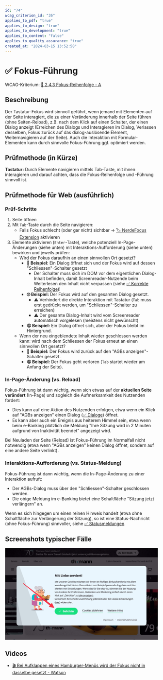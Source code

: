 ```yaml
---
id: "74"
wcag_criterion_id: "36"
applies_to_pdf: "true"
applies_to_design: "true"
applies_to_development: "true"
applies_to_content: "false"
applies_to_quality_assurance: "true"
created_at: "2024-03-15 13:52:58"
---
```


# ✅ Fokus-Führung

WCAG-Kriterium: [📜 2.4.3 Fokus-Reihenfolge - A](..)

## Beschreibung

Der Tastatur-Fokus wird sinnvoll geführt, wenn jemand mit Elementen auf der Seite interagiert, die zu einer Veränderung innerhalb der Seite führen (ohne Seiten-Reload), z.B. nach dem Klick auf einen Schalter, der einen Dialog anzeigt (Erreichen des Dialogs und Interagieren im Dialog, Verlassen desselben, Fokus zurück auf das dialog-auslösende Element, Weiternavigieren auf der Seite). Auch die Interaktion mit Formular-Elementen kann durch sinnvolle Fokus-Führung ggf. optimiert werden.

## Prüfmethode (in Kürze)

**Tastatur:** Durch Elemente navigieren mittels Tab-Taste, mit ihnen interagieren und darauf achten, dass die Fokus-Reihenfolge und -Führung sinnvoll ist.

## Prüfmethode für Web (ausführlich)

### Prüf-Schritte

1. Seite öffnen
1. Mit `Tab`-Taste durch die Seite navigieren:
    - Falls Fokus schlecht (oder gar nicht) sichtbar → [🏷️ NerdeFocus Extension](/de/tags/werkzeuge/extensions/nerdefocus-extension) aktivieren
1. Elemente aktivieren (`Enter`-Taste), welche potenziell In-Page-Änderungen (siehe unten) mit Interaktions-Aufforderung (siehe unten) bewirken und jeweils prüfen:
    - Wird der Fokus daraufhin an einen sinnvollen Ort gesetzt?
        - **🙂 Beispiel:** Ein Dialog öffnet sich und der Fokus wird auf dessen "Schliessen"-Schalter gesetzt
            - Der Schalter muss sich im DOM vor dem eigentlichen Dialog-Inhalt befinden, damit Screenreader-Nutzende beim Weiterlesen den Inhalt nicht verpassen (siehe [✅ Korrekte Reihenfolge](/de/wcag/1.3.2-bedeutungsvolle-reihenfolge/korrekte-reihenfolge))!
        - **🙄 Beispiel:** Der Fokus wird auf den gesamten Dialog gesetzt.
            - ⚠️ Verhindert die direkte Interaktion mit Tastatur (`Tab` muss erst gedrückt werden, um "Schliessen"-Schalter zu erreichen)
            - ⚠️ Der gesamte Dialog-Inhalt wird vom Screenreader automatisch vorgelesen (meistens nicht gewünscht)
        - **😡 Beispiel:** Ein Dialog öffnet sich, aber der Fokus bleibt im Hintergrund.
    - Wenn der neu eingeblendete Inhalt wieder geschlossen werden kann: wird nach dem Schliessen der Fokus erneut an einen sinnvollen Ort gesetzt?
        - **🙂 Beispiel:** Der Fokus wird zurück auf den "AGBs anzeigen"-Schalter gesetzt.
        - **😡 Beispiel:** Der Fokus geht verloren (`Tab` startet wieder am Anfang der Seite).

### In-Page-Änderung (vs. Reload)

Fokus-Führung ist dann wichtig, wenn sich etwas auf der **aktuellen Seite verändert** (In-Page) und sogleich die Aufmerksamkeit des Nutzenden fordert:

- Dies kann auf eine Aktion des Nutzenden erfolgen, etwa wenn ein Klick auf "AGBs anzeigen" einen Dialog ([✅ Dialoge](/de/wcag/4.1.2a-erweiterte-steuerelemente-widgets/dialoge)) öffnet.
- Es kann aber auch ein Ereignis aus heiterem Himmel sein, etwa wenn beim e-Banking plötzlich die Meldung "Ihre Sitzung wird in 2 Minuten aufgrund von Inaktivität beendet" angezeigt wird.

Bei Neuladen der Seite (Reload) ist Fokus-Führung im Normalfall nicht notwendig (etwa wenn "AGBs anzeigen" keinen Dialog öffnet, sondern auf eine andere Seite verlinkt).

### Interaktions-Aufforderung (vs. Status-Meldung)

Fokus-Führung ist dann wichtig, wenn die In-Page-Änderung zu einer Interaktion aufruft:

- Der AGBs-Dialog muss über den "Schliessen"-Schalter geschlossen werden.
- Die obige Meldung im e-Banking bietet eine Schaltfläche "Sitzung jetzt verlängern" an.

Wenn es sich hingegen um einen reinen Hinweis handelt (etwa ohne Schaltfläche zur Verlängerung der Sitzung), so ist eine Status-Nachricht (ohne Fokus-Führung) sinnvoller, siehe [✅ Statusmeldungen](/de/wcag/4.1.3-statusmeldungen/statusmeldungen).

## Screenshots typischer Fälle

![Fokus sollte direkt in Cookie-Banner gesetzt werden](images/fokus-sollte-direkt-in-cookie-banner-gesetzt-werden.png)

## Videos

- [🎬 Bei Aufklappen eines Hamburger-Menüs wird der Fokus nicht in dasselbe gesetzt - Watson](/videos/bei-aufklappen-eines-hamburger-menues-wird-der-fokus-nicht-in-dasselbe-gesetzt-watson)